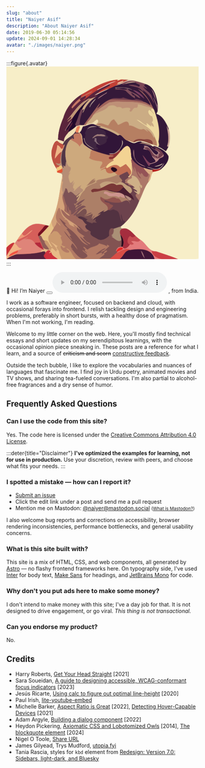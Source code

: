 ```yaml
---
slug: "about"
title: "Naiyer Asif"
description: "About Naiyer Asif"
date: 2019-06-30 05:14:56
update: 2024-09-01 14:28:34
avatar: "./images/naiyer.png"
---
```


:::figure{.avatar}
![Naiyer](./images/naiyer.png)
:::

<random-message selector="span">
	👋 <span>Hi</span><span data-language="Maori" hidden>Kia ora</span><span data-language="Turkish" hidden>Merhaba</span><span data-language="Urdu" hidden>Khush Amdeed</span><span hidden>Hello</span>!
	I&rsquo;m Naiyer <audio-player><audio><source src="/audio/profile/naiyer/namedrop.mp3" type="audio/mpeg"/><source src="/audio/profile/naiyer/namedrop.m4a" type="audio/mp4"/></audio><button></button></audio-player><noscript><audio controls><source src="/audio/profile/naiyer/namedrop.mp3" type="audio/mpeg"/><source src="/audio/profile/naiyer/namedrop.m4a" type="audio/mp4"/></audio></noscript> , from India.
</random-message>

I work as a software engineer, focused on backend and cloud, with occasional forays into frontend. I relish tackling design and engineering problems, preferably in short bursts, with a healthy dose of pragmatism. When I'm not working, I'm reading.

Welcome to my little corner on the web. Here, you'll mostly find technical essays and short updates on my serendipitous learnings, with the occasional opinion piece sneaking in. These posts are a reference for what I learn, and a source of ~~criticism and scorn~~ <ins>constructive feedback</ins>.

Outside the tech bubble, I like to explore the vocabularies and nuances of languages that fascinate me. I find joy in Urdu poetry, animated movies and TV shows, and sharing tea-fueled conversations. I'm also partial to alcohol-free fragrances and a dry sense of humor.

## Frequently Asked Questions

### Can I use the code from this site?

Yes. The code here is licensed under the [Creative Commons Attribution 4.0 License](https://creativecommons.org/licenses/by-sa/4.0/).

:::deter{title="Disclaimer"}
**I've optimized the examples for learning, not for use in production.** Use your discretion, review with peers, and choose what fits your needs.
:::

### I spotted a mistake &mdash; how can I report it?

- [Submit an issue](https://github.com/naiyerasif/site/issues/new)
- Click the edit link under a post and send me a pull request
- Mention me on Mastodon: [@naiyer@mastodon.social](https://mastodon.social/@naiyer) <small>([What is Mastodon?](https://en.wikipedia.org/wiki/Mastodon_(social_network)))</small>

I also welcome bug reports and corrections on accessibility, browser rendering inconsistencies, performance bottlenecks, and general usability concerns.

### What is this site built with?

This site is a mix of HTML, CSS, and web components, all generated by [Astro](https://astro.build/) &mdash; no flashy frontend frameworks here. On typography side, I've used [Inter](https://github.com/rsms/inter) for body text, [Make Sans](https://herewemake.gumroad.com/l/makesans) for headings, and [JetBrains Mono](https://github.com/JetBrains/JetBrainsMono) for code.

### Why don't you put ads here to make some money?

I don't intend to make money with this site; I've a day job for that. It is not designed to drive engagement, or go viral. _This thing is not transactional._

### Can you endorse my product?

No.

## Credits

- Harry Roberts, [Get Your Head Straight](https://speakerdeck.com/csswizardry/get-your-head-straight) [2021]
- Sara Soueidan, [A guide to designing accessible, WCAG-conformant focus indicators](https://www.sarasoueidan.com/blog/focus-indicators/) [2023]
- Jesús Ricarte, [Using calc to figure out optimal line-height](https://kittygiraudel.com/2020/05/18/using-calc-to-figure-out-optimal-line-height/) [2020]
- Paul Irish, [lite-youtube-embed](https://github.com/paulirish/lite-youtube-embed)
- Michelle Barker, [Aspect Ratio is Great](https://css-irl.info/aspect-ratio-is-great/) [2022], [Detecting Hover-Capable Devices](https://css-irl.info/detecting-hover-capable-devices/) [2021]
- Adam Argyle, [Building a dialog component](https://web.dev/articles/building/a-dialog-component/) [2022]
- Heydon Pickering, [Axiomatic CSS and Lobotomized Owls](https://alistapart.com/article/axiomatic-css-and-lobotomized-owls/) [2014], [The blockquote element](https://heydonworks.com/article/the-blockquote-element/) [2024]
- Nigel O Toole, [Share URL](https://github.com/NigelOToole/share-url)
- James Gilyead, Trys Mudford, [utopia.fyi](https://utopia.fyi)
- Tania Rascia, styles for `kbd` element from [Redesign: Version 7.0: Sidebars, light-dark, and Bluesky](https://www.taniarascia.com/redesign-version-7/)
